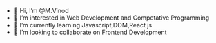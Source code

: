 - 👋 Hi, I’m @M.Vinod
- 👀 I’m interested in Web Development and Competative Programming
- 🌱 I’m currently learning Javascript,DOM,React js
- 💞️ I’m looking to collaborate on Frontend Development

<!---
vinod95990/vinod95990 is a ✨ special ✨ repository because its `README.md` (this file) appears on your GitHub profile.
You can click the Preview link to take a look at your changes.
--->
